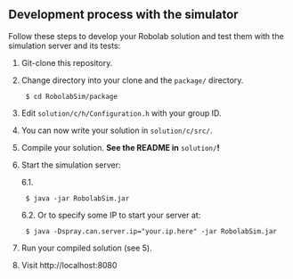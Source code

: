 ## Development process with the simulator

Follow these steps to develop your Robolab solution and test them with the simulation server and its tests:

1. Git-clone this repository.

2. Change directory into your clone and the ```package/``` directory.

        $ cd RobolabSim/package

3. Edit ```solution/c/h/Configuration.h``` with your group ID.

4. You can now write your solution in ```solution/c/src/```.

5. Compile your solution. **See the README in** ```solution/```**!**

6. Start the simulation server:
    
   6.1. 

        $ java -jar RobolabSim.jar
        
   6.2. Or to specify some IP to start your server at:
        
        $ java -Dspray.can.server.ip="your.ip.here" -jar RobolabSim.jar
        

7. Run your compiled solution (see 5).

8. Visit http://localhost:8080
